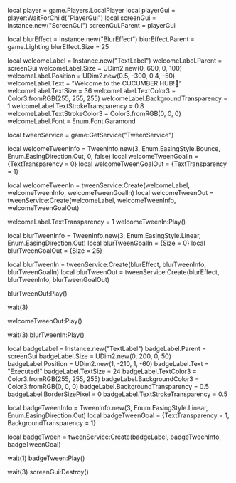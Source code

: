 local player = game.Players.LocalPlayer
local playerGui = player:WaitForChild("PlayerGui")
local screenGui = Instance.new("ScreenGui")
screenGui.Parent = playerGui

local blurEffect = Instance.new("BlurEffect")
blurEffect.Parent = game.Lighting
blurEffect.Size = 25 

local welcomeLabel = Instance.new("TextLabel")
welcomeLabel.Parent = screenGui
welcomeLabel.Size = UDim2.new(0, 600, 0, 100)
welcomeLabel.Position = UDim2.new(0.5, -300, 0.4, -50) 
welcomeLabel.Text = "Welcome to the CUCUMBER HUB!🥒"
welcomeLabel.TextSize = 36
welcomeLabel.TextColor3 = Color3.fromRGB(255, 255, 255)
welcomeLabel.BackgroundTransparency = 1
welcomeLabel.TextStrokeTransparency = 0.8  
welcomeLabel.TextStrokeColor3 = Color3.fromRGB(0, 0, 0)
welcomeLabel.Font = Enum.Font.Garamond

local tweenService = game:GetService("TweenService")

local welcomeTweenInfo = TweenInfo.new(3, Enum.EasingStyle.Bounce, Enum.EasingDirection.Out, 0, false)
local welcomeTweenGoalIn = {TextTransparency = 0} 
local welcomeTweenGoalOut = {TextTransparency = 1}  

local welcomeTweenIn = tweenService:Create(welcomeLabel, welcomeTweenInfo, welcomeTweenGoalIn)
local welcomeTweenOut = tweenService:Create(welcomeLabel, welcomeTweenInfo, welcomeTweenGoalOut)

welcomeLabel.TextTransparency = 1
welcomeTweenIn:Play()

local blurTweenInfo = TweenInfo.new(3, Enum.EasingStyle.Linear, Enum.EasingDirection.Out)
local blurTweenGoalIn = {Size = 0}
local blurTweenGoalOut = {Size = 25}

local blurTweenIn = tweenService:Create(blurEffect, blurTweenInfo, blurTweenGoalIn)
local blurTweenOut = tweenService:Create(blurEffect, blurTweenInfo, blurTweenGoalOut)

blurTweenOut:Play()

wait(3)

welcomeTweenOut:Play()

wait(3) 
blurTweenIn:Play()

local badgeLabel = Instance.new("TextLabel")
badgeLabel.Parent = screenGui
badgeLabel.Size = UDim2.new(0, 200, 0, 50)
badgeLabel.Position = UDim2.new(1, -210, 1, -60)
badgeLabel.Text = "Executed!"
badgeLabel.TextSize = 24
badgeLabel.TextColor3 = Color3.fromRGB(255, 255, 255)
badgeLabel.BackgroundColor3 = Color3.fromRGB(0, 0, 0)
badgeLabel.BackgroundTransparency = 0.5
badgeLabel.BorderSizePixel = 0
badgeLabel.TextStrokeTransparency = 0.5 

local badgeTweenInfo = TweenInfo.new(3, Enum.EasingStyle.Linear, Enum.EasingDirection.Out)
local badgeTweenGoal = {TextTransparency = 1, BackgroundTransparency = 1}

local badgeTween = tweenService:Create(badgeLabel, badgeTweenInfo, badgeTweenGoal)

wait(1) 
badgeTween:Play()

wait(3)
screenGui:Destroy()
